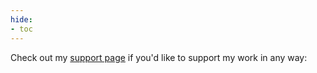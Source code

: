 ```yaml
---
hide:
- toc
---
```


Check out my [support page](https://mflisar.github.io/support) if you'd like to support my work in any way:

